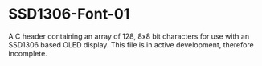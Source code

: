 # SSD1306-Font-01
A C header containing an array of 128, 8x8 bit characters for use with an SSD1306 based OLED display.
This file is in active development, therefore incomplete.
